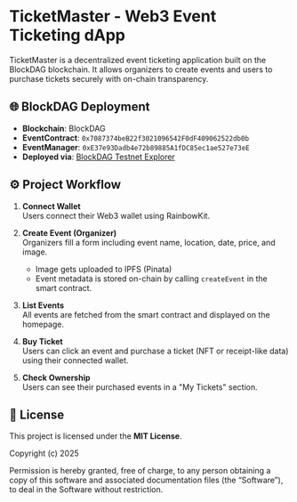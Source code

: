 # TicketMaster - Web3 Event Ticketing dApp

TicketMaster is a decentralized event ticketing application built on the BlockDAG blockchain. It allows organizers to create events and users to purchase tickets securely with on-chain transparency.

## 🌐 BlockDAG Deployment

- **Blockchain**: BlockDAG
- **EventContract**: `0x7087374beB22f3021096542F0dF409062522db0b`  
- **EventManager**: `0xE37e93Dadb4e72b89885A1fDC85ec1ae527e73eE`  
- **Deployed via**: [BlockDAG Testnet Explorer](https://testnet.blockdag.io/explorer)

## ⚙️ Project Workflow

1. **Connect Wallet**  
   Users connect their Web3 wallet using RainbowKit.

2. **Create Event (Organizer)**  
   Organizers fill a form including event name, location, date, price, and image.  
   - Image gets uploaded to IPFS (Pinata)  
   - Event metadata is stored on-chain by calling `createEvent` in the smart contract.

3. **List Events**  
   All events are fetched from the smart contract and displayed on the homepage.

4. **Buy Ticket**  
   Users can click an event and purchase a ticket (NFT or receipt-like data) using their connected wallet.

5. **Check Ownership**  
   Users can see their purchased events in a "My Tickets" section.


## 📄 License

This project is licensed under the **MIT License**.

Copyright (c) 2025

Permission is hereby granted, free of charge, to any person obtaining a copy
of this software and associated documentation files (the “Software”), to deal
in the Software without restriction.